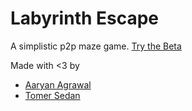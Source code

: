 # Labyrinth Escape

A simplistic p2p maze game.
[Try the Beta](http://maze.aaryan.dev)

Made with <3 by
- [Aaryan Agrawal](https://github.com/13Ducks)
- [Tomer Sedan](https://github.com/Sordamente)
